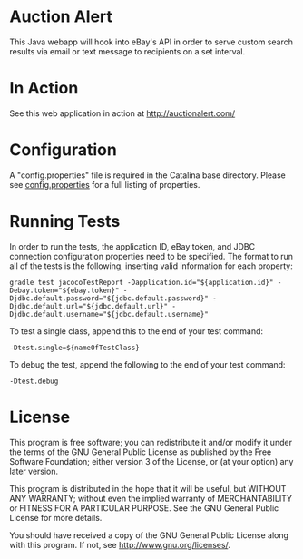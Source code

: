 Auction Alert
========

This Java webapp will hook into eBay's API in order to serve custom search results via email or text message to recipients on a set interval.

In Action
========

See this web application in action at http://auctionalert.com/

Configuration
========

A "config.properties" file is required in the Catalina base directory. Please see [config.properties](https://github.com/jonathanmccann/ebay-webapp/blob/master/src/main/resources/config.properties) for a full listing of properties.

Running Tests
========

In order to run the tests, the application ID, eBay token, and JDBC connection configuration properties need to be specified. The format to run all of the tests is the following, inserting valid information for each property:

```
gradle test jacocoTestReport -Dapplication.id="${application.id}" -Debay.token="${ebay.token}" -Djdbc.default.password="${jdbc.default.password}" -Djdbc.default.url="${jdbc.default.url}" -Djdbc.default.username="${jdbc.default.username}"
```

To test a single class, append this to the end of your test command:

```
-Dtest.single=${nameOfTestClass}
```

To debug the test, append the following to the end of your test command:

```
-Dtest.debug
```

License
========

This program is free software; you can redistribute it and/or modify it under
the terms of the GNU General Public License as published by the Free Software
Foundation; either version 3 of the License, or (at your option) any later
version.

This program is distributed in the hope that it will be useful, but WITHOUT
ANY WARRANTY; without even the implied warranty of MERCHANTABILITY or FITNESS
FOR A PARTICULAR PURPOSE. See the GNU General Public License for more
details.

You should have received a copy of the GNU General Public License along with
this program.  If not, see <http://www.gnu.org/licenses/>.